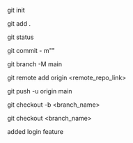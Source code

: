 <!-- to initalize git -->

git init

<!-- to add att the things in in git -->

git add .

<!-- to check list of file to be added -->

git status

<!-- to commit -->
<!-- m ->message -->

git commit - m"<MESAGE>"

<!-- to change default branch name or rename -->

git branch -M main

<!-- to add remote link of github or others -->
git remote add origin <remote_repo_link>

<!-- to sync up to main branch of github from local branch -->
git push -u origin main

<!-- to create new branch -->

git checkout -b <branch_name>

<!-- to change branch -->

git checkout <branch_name>

added login feature